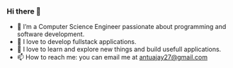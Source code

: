 ### Hi there 👋

- 🌟 I’m a Computer Science Engineer passionate about programming and software development.
- 🌱 I love to develop fullstack applications.
- 🌠 I love to learn and explore new things and build usefull applications.
- 📫 How to reach me: you can email me at antuajay27@gmail.com
